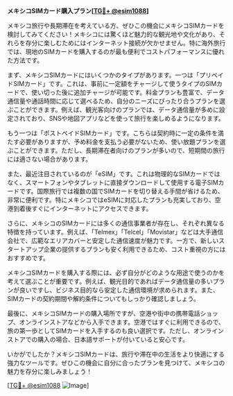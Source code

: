 **メキシコSIMカード購入プラン[[TG💪+ @esim1088](https://t.me/s/esim1088)]**

メキシコ旅行や長期滞在を考えている方、ぜひこの機会にメキシコSIMカードを検討してみてください！メキシコには驚くほど魅力的な観光地や文化があり、それらを存分に楽しむためにはインターネット接続が欠かせません。特に海外旅行では、現地のSIMカードを購入するのが最も便利でコストパフォーマンスに優れた方法です。

まず、メキシコSIMカードにはいくつかのタイプがあります。一つは「プリペイドSIMカード」です。これは、事前に一定額をチャージして使うタイプのSIMカードで、使い切った後に追加チャージが可能です。料金プランも豊富で、データ通信量や通話時間に応じて選べるため、自分のニーズにぴったり合うプランを選ぶことができます。例えば、観光客向けのプランでは、データ通信量が多めに設定されており、SNSや地図アプリなどを使って旅行を楽しめるようになります。

もう一つは「ポストペイドSIMカード」です。こちらは契約時に一定の条件を満たす必要がありますが、予め料金を支払う必要がないため、使い放題プランを選ぶことができます。ただし、長期滞在者向けのプランが多いので、短期間の旅行には適さない場合があります。

また、最近注目されているのが「eSIM」です。これは物理的なSIMカードではなく、スマートフォンやタブレットに直接ダウンロードして使用する電子SIMカードです。国際旅行では複数の国でSIMカードを切り替える手間が省けるため、非常に便利です。特にメキシコではeSIMに対応したプランも充実しており、空港到着後すぐにインターネットにアクセスできます。

さらに、メキシコのSIMカードには多くの通信事業者が存在し、それぞれ異なる特徴を持っています。例えば、「Telmex」「Telcel」「Movistar」などは大手通信会社で、広範なエリアカバーと安定した通信速度が魅力です。一方で、新しいスタートアップ企業の提供するプランも安く利用できるため、コスト重視の方にはおすすめです。

メキシコSIMカードを購入する際には、必ず自分がどのような用途で使うのかを考えて選ぶことが重要です。例えば、観光目的であればデータ通信量の多いプランが良いですし、ビジネス目的なら安定した通信環境が求められます。また、SIMカードの契約期間や解約条件についてもしっかり確認しましょう。

最後に、メキシコSIMカードの購入場所ですが、空港や街中の携帯電話ショップ、オンラインストアなどから入手できます。空港ではすぐに利用できるので、旅の第一歩としてSIMカードを入手するのも良い選択です。ただし、オンラインストアでの購入の場合、日本語サポートが付いていると安心です。

いかがでしたか？メキシコSIMカードは、旅行や滞在中の生活をより快適にする強力なツールです。ぜひこの機会に自分に合ったプランを見つけて、メキシコの魅力を存分に楽しみましょう！

[[TG💪+ @esim1088](https://t.me/s/esim1088) ![Image](https://i.postimg.cc/Y0z9fWf4/image.png)]